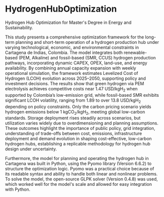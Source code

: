 # HydrogenHubOptimization
Hydrogen Hub Optimization for Master's Degree in Energy and Sustainability. 

This study presents a comprehensive optimization framework for the long-term planning and short-term operation of a hydrogen production hub under varying technological, economic, and environmental constraints in Cartagena de Indias, Colombia. The model integrates both renewable-based (PEM, Alkaline) and fossil-based (SMR, CCUS) hydrogen production pathways, incorporating dynamic CAPEX, OPEX, land-use, and energy availability. By combining annual capacity expansion with weekly operational simulation, the framework estimates Levelized Cost of Hydrogen (LCOH) evolution across 2025–2050, supporting policy and investment decisions. The results show that green hydrogen via PEM electrolysis achieves competitive costs near 1.47 USD/kgH$_2$ when supported by Colombia’s low-emission grid, while fossil-based SMR exhibits significant LCOH volatility, ranging from 1.89 to over 13.8 USD/kgH$_2$ depending on policy constraints. Only the carbon pricing scenario yields hydrogen emissions below 1 kgCO$_2$/kgH$_2$, meeting global low-carbon standards. Storage deployment rises steadily across scenarios, but utilization varies widely due to overdimensioning and planning assumptions. These outcomes highlight the importance of public policy, grid integration, understanding of trade-offs between cost, emissions, infrastructure deployment and demand evolution in shaping cost-effective, low-carbon hydrogen hubs, establishing a replicable methodology for hydrogen hub design under uncertainty.

Furthermore, the model for planning and operating the hydrogen hub in Cartagena was built in Python, using the Pyomo library (Version 6.6.2) to structure the optimization logic. Pyomo was a practical choice because of its readable syntax and ability to handle both linear and nonlinear problems. To solve the model, the open-source GLPK solver (Version 0.4.8) was used, which worked well for the model's scale and allowed for easy integration with Python.

